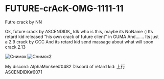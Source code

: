 # FUTURE-crAcK-OMG-1111-11
Futre crack by NN

Ok, future crack by ASCENDIDK_
Idk who is this, maybe its NoName :)
Its retard kid released "his own crack of future client" in GUMA
And.......
Its just a 2.9 crack by CCC
And its retard kid send massage about what will soon crack 2.13


![Снимок](https://user-images.githubusercontent.com/88434607/176426774-af8cd33d-74fe-4907-af07-30e15f66b640.PNG)
![Снимок2](https://user-images.githubusercontent.com/88434607/176426785-c5857148-b45a-433d-93d2-206cf639aa71.PNG)







My discord: AlphaMonkee#0482
Discord of retard kid: 上行ASCENDIDK#6071
